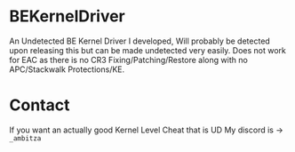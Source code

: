 # BEKernelDriver
 An Undetected BE Kernel Driver I developed, Will probably be detected upon releasing this but can be made undetected very easily. Does not work for EAC as there is no CR3 Fixing/Patching/Restore along with no APC/Stackwalk Protections/KE.
# Contact
If you want an actually good Kernel Level Cheat that is UD My discord is -> `_ambitza`
